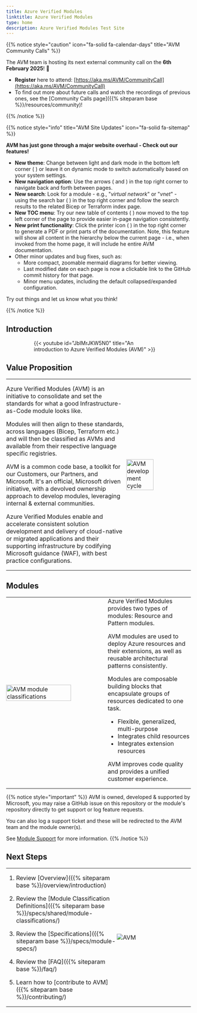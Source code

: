 ```yaml
---
title: Azure Verified Modules
linktitle: Azure Verified Modules
type: home
description: Azure Verified Modules Test Site
---
```


{{% notice style="caution" icon="fa-solid fa-calendar-days" title="AVM Community Calls" %}}

The AVM team is hosting its next external community call on the **6th February 2025**! 🥳

- **Register** here to attend: [https://aka.ms/AVM/CommunityCall](https://aka.ms/AVM/CommunityCall)
- To find out more about future calls and watch the recordings of previous ones, see the [Community Calls page]({{% siteparam base %}}/resources/community)!

{{% /notice %}}

{{% notice style="info" title="AVM Site Updates" icon="fa-solid fa-sitemap" %}}

**AVM has just gone through a major website overhaul - Check out our features!**

- **New theme**: Change between light and dark mode in the bottom left corner ( <i class="fa-solid fa-paintbrush"></i> ) or leave it on dynamic mode to switch automatically based on your system settings.
- **New navigation option**: Use the arrows ( <i class="fa-solid fa-chevron-left"></i> and <i class="fa-solid fa-chevron-right"></i> ) in the top right corner to navigate back and forth between pages.
- **New search**: Look for a module - e.g., "*virtual network*" or "*vnet*" - using the search bar ( <i class="fa-solid fa-magnifying-glass"></i> ) in the top right corner and follow the search results to the related Bicep or Terraform index page.
- **New TOC menu**: Try our new table of contents ( <i class="fa-solid fa-rectangle-list"></i> ) now moved to the top left corner of the page to provide easier in-page navigation consistently.
- **New print functionality**: Click the printer icon ( <i class="fa-solid fa-print"></i> ) in the top right corner to generate a PDF or print parts of the documentation. Note, this feature will show all content in the hierarchy below the current page - i.e., when invoked from the home page, it will include he entire AVM documentation.
- Other minor updates and bug fixes, such as:
  - More compact, zoomable mermaid diagrams for better viewing.
  - Last modified date on each page is now a clickable link to the GitHub commit history for that page.
  - Minor menu updates, including the default collapsed/expanded configuration.

Try out things and let us know what you think!

{{% /notice %}}

## Introduction

<div style="width:70%; margin: 0 auto;">
{{< youtube id="JbIMrJKW5N0" title="An introduction to Azure Verified Modules (AVM)" >}}
</div>

## Value Proposition

<table style="border: none; border-collapse: collapse; margin:0; padding:0;">
  <tr>
    <td style="border: none; padding:0; margin:0; width:65%">

Azure Verified Modules (AVM) is an initiative to consolidate and set the standards for what a good Infrastructure-as-Code module looks like.

Modules will then align to these standards, across languages (Bicep, Terraform etc.) and will then be classified as AVMs and available from their respective language specific registries.

AVM is a common code base, a toolkit for our Customers, our Partners, and Microsoft. It's an official, Microsoft driven initiative, with a devolved ownership approach to develop modules, leveraging internal & external communities.

Azure Verified Modules enable and accelerate consistent solution development and delivery of cloud-native or migrated applications and their supporting infrastructure by codifying Microsoft guidance (WAF), with best practice configurations.

  </td>
    <td style="border: none; margin:0; padding: 0;">
      <img src="images/avm_cycle.png" width=65% alt="AVM development cycle" style="margin:0 auto;padding: 0;">
    </td>
  </tr>
</table>

## Modules

<table style="border: none; border-collapse: collapse; margin: 0; padding: 0;">
  <tr>
    <td style="border: none; padding: 0; width:55%">
        <img src="images/avm_modules.png" width=80% alt="AVM module classifications">
    </td>
    <td style="border: none; padding: 0;">
Azure Verified Modules provides two types of modules: Resource and Pattern modules.

AVM modules are used to deploy Azure resources and their extensions, as well as reusable architectural patterns consistently.

Modules are composable building blocks that encapsulate groups of resources dedicated to one task.

- Flexible, generalized, multi-purpose
- Integrates child resources
- Integrates extension resources

AVM improves code quality and provides a unified customer experience.
    </td>
  </tr>
</table>

{{% notice style="important" %}}
AVM is owned, developed & supported by Microsoft, you may raise a GitHub issue on this repository or the module's repository directly to get support or log feature requests.

You can also log a support ticket and these will be redirected to the AVM team and the module owner(s).

See [Module Support](/help-support/module-support) for more information.
{{% /notice %}}

## Next Steps

<table style="border: none; border-collapse: collapse; margin: 0; padding: 0;">
  <tr>
    <td style="border: none; padding: 0; width:60%">

1. Review [Overview]({{% siteparam base %}}/overview/introduction)
2. Review the [Module Classification Definitions]({{% siteparam base %}}/specs/shared/module-classifications/)
3. Review the [Specifications]({{% siteparam base %}}/specs/module-specs/)
4. Review the [FAQ]({{% siteparam base %}}/faq/)
5. Learn how to [contribute to AVM]({{% siteparam base %}}/contributing/)
    </td>
    <td style="border: none; padding: 0;">

    ![AVM](images/avm_logo.png?width=10vw "AVM")

    </td>

  </tr>
</table>
